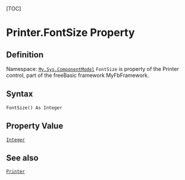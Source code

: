 [TOC]
# Printer.FontSize Property

## Definition
Namespace: [`My.Sys.ComponentModel`](My.Sys.ComponentModel.md)
`FontSize` is property of the Printer control, part of the freeBasic framework MyFbFramework.
## Syntax
```freeBasic
FontSize() As Integer
```
## Property Value
[`Integer`]("https://www.freebasic.net/wiki/KeyPgInteger")
## See also
[`Printer`](Printer.md)
